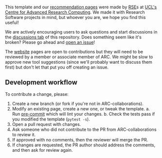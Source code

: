 This template and our [recommendation pages][website] were made by [RSE]s at
[UCL's Centre for Advanced Research Computing][UCL ARC]. We made it with
Research Software projects in mind, but whoever you are, we hope you find this
useful!

We are actively encouraging users to ask questions and start discussions in the
[discussions tab] of this repository. Does something seem like it's broken?
Please go ahead and [open an issue]!

The [website] pages are open to contributions but they will need to be reviewed
by a member or associate member of ARC. We might be slow to approve new tool
suggestions (since we'll probably want to discuss them first) but don't let that
put you off creating an issue.

## Development workflow

To contribute a change, please:

1. Create a new branch (or fork if you're not in ARC-collaborations).
2. Modify an existing page, create a new one, or tweak the template.
   a. Run [pre-commit](https://pre-commit.com) which will lint your changes.
   b. Check the tests pass if you modified the template (`pytest -s`).
3. Open a pull request with changes.
4. Ask someone who did not contribute to the PR from ARC-collaborations to
   review it.
5. If approved with no comments, then the reviewer will merge the PR.
6. If changes are requested, the PR author should address the comments, and then
   ask for review again.

<!-- links here -->

<!-- prettier-ignore-start -->
[website]: https://github-pages.arc.ucl.ac.uk/python-tooling
[UCL ARC]: https://ucl.ac.uk/arc
[open an issue]: https://github.com/UCL-ARC/python-tooling/issues/new/choose
[Discussions tab]: https://github.com/UCL-ARC/python-tooling/discussions
[RSE]: https://society-rse.org/about/history
<!-- prettier-ignore-end -->
